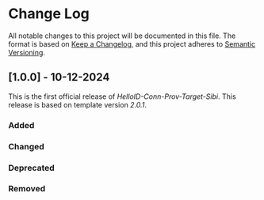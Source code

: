 # Change Log

All notable changes to this project will be documented in this file. The format is based on [Keep a Changelog](https://keepachangelog.com), and this project adheres to [Semantic Versioning](https://semver.org).

## [1.0.0] - 10-12-2024

This is the first official release of _HelloID-Conn-Prov-Target-Sibi_. This release is based on template version _2.0.1_.

### Added

### Changed

### Deprecated

### Removed
